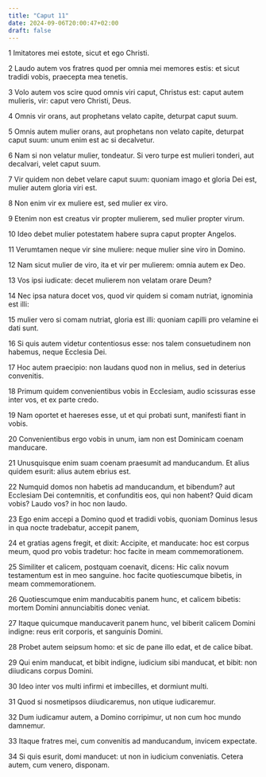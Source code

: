```yaml
---
title: "Caput 11"
date: 2024-09-06T20:00:47+02:00
draft: false
---
```



1 Imitatores mei estote, sicut et ego Christi.

2 Laudo autem vos fratres quod per omnia mei memores estis: et sicut tradidi vobis, praecepta mea tenetis.

3 Volo autem vos scire quod omnis viri caput, Christus est: caput autem mulieris, vir: caput vero Christi, Deus.

4 Omnis vir orans, aut prophetans velato capite, deturpat caput suum.

5 Omnis autem mulier orans, aut prophetans non velato capite, deturpat caput suum: unum enim est ac si decalvetur.

6 Nam si non velatur mulier, tondeatur. Si vero turpe est mulieri tonderi, aut decalvari, velet caput suum.

7 Vir quidem non debet velare caput suum: quoniam imago et gloria Dei est, mulier autem gloria viri est.

8 Non enim vir ex muliere est, sed mulier ex viro.

9 Etenim non est creatus vir propter mulierem, sed mulier propter virum.

10 Ideo debet mulier potestatem habere supra caput propter Angelos.

11 Verumtamen neque vir sine muliere: neque mulier sine viro in Domino.

12 Nam sicut mulier de viro, ita et vir per mulierem: omnia autem ex Deo.

13 Vos ipsi iudicate: decet mulierem non velatam orare Deum?

14 Nec ipsa natura docet vos, quod vir quidem si comam nutriat, ignominia est illi:

15 mulier vero si comam nutriat, gloria est illi: quoniam capilli pro velamine ei dati sunt.

16 Si quis autem videtur contentiosus esse: nos talem consuetudinem non habemus, neque Ecclesia Dei.

17 Hoc autem praecipio: non laudans quod non in melius, sed in deterius convenitis.

18 Primum quidem convenientibus vobis in Ecclesiam, audio scissuras esse inter vos, et ex parte credo.

19 Nam oportet et haereses esse, ut et qui probati sunt, manifesti fiant in vobis.

20 Convenientibus ergo vobis in unum, iam non est Dominicam coenam manducare.

21 Unusquisque enim suam coenam praesumit ad manducandum. Et alius quidem esurit: alius autem ebrius est.

22 Numquid domos non habetis ad manducandum, et bibendum? aut Ecclesiam Dei contemnitis, et confunditis eos, qui non habent? Quid dicam vobis? Laudo vos? in hoc non laudo.

23 Ego enim accepi a Domino quod et tradidi vobis, quoniam Dominus Iesus in qua nocte tradebatur, accepit panem,

24 et gratias agens fregit, et dixit: Accipite, et manducate: hoc est corpus meum, quod pro vobis tradetur: hoc facite in meam commemorationem.

25 Similiter et calicem, postquam coenavit, dicens: Hic calix novum testamentum est in meo sanguine. hoc facite quotiescumque bibetis, in meam commemorationem.

26 Quotiescumque enim manducabitis panem hunc, et calicem bibetis: mortem Domini annunciabitis donec veniat.

27 Itaque quicumque manducaverit panem hunc, vel biberit calicem Domini indigne: reus erit corporis, et sanguinis Domini.

28 Probet autem seipsum homo: et sic de pane illo edat, et de calice bibat.

29 Qui enim manducat, et bibit indigne, iudicium sibi manducat, et bibit: non diiudicans corpus Domini.

30 Ideo inter vos multi infirmi et imbecilles, et dormiunt multi.

31 Quod si nosmetipsos diiudicaremus, non utique iudicaremur.

32 Dum iudicamur autem, a Domino corripimur, ut non cum hoc mundo damnemur.

33 Itaque fratres mei, cum convenitis ad manducandum, invicem expectate.

34 Si quis esurit, domi manducet: ut non in iudicium conveniatis. Cetera autem, cum venero, disponam.

